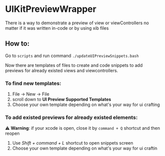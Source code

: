 # UIKitPreviewWrapper
There is a way to demonstrate a preview of view or viewControllers no matter if it was written in-code or by using xib files

## How to:

Go to `scripts` and run command `./updateUIPreviewSnippets.bash`

Now there are templates of files to create and code snippets to add previews for already existed views and viewcontrollers.

### To find new templates:
1. File -> New -> File 
2. scroll down to **UI Preview Supported Templates**
3. Choose your own template depending on what's your way for ui crafting

### To add existed previews for already existed elements:
⚠️ **Warning**: if your xcode is open, close it by `command + Q` shortcut and then reopen

1. Use  *Shift + command + L* shortcut to open snippets screen
2. Choose your own template depending on what's your way for ui craftin
